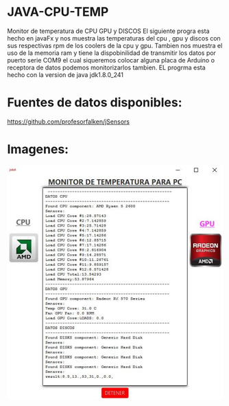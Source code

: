 # JAVA-CPU-TEMP
Monitor de temperatura de CPU GPU y DISCOS
El siguiente progra esta hecho en javaFx y nos muestra las temperaturas del cpu , gpu y discos con sus respectivas rpm de los coolers de la cpu y gpu.
Tambien nos muestra el uso de la memoria ram  y tiene la dispobinilidad de transmitir los datos por puerto serie COM9 el cual siqueremos colocar alguna placa de Arduino o receptora de datos podemos monitorizarlos tambien.
EL progrma esta hecho con la version de java jdk1.8.0_241
# Fuentes de datos disponibles:
https://github.com/profesorfalken/jSensors
# Imagenes:
 ![Screenshot](java_fx.jpg)

